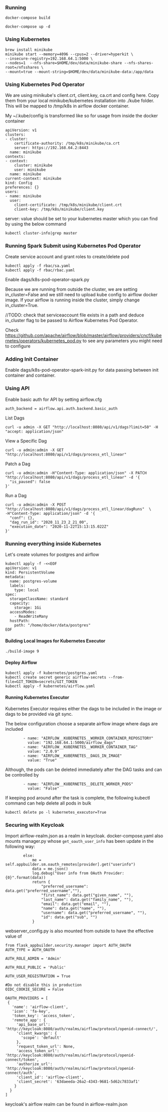 ### Running

```
docker-compose build

docker-compose up -d
```

### Using Kubernetes
```
brew install minikube
minikube start --memory=4096 --cpus=2 --driver=hyperkit \
--insecure-registry=192.168.64.1:5000 \
--nodes=1  --nfs-share=$HOME/dev/data/minikube-share --nfs-shares-root=/nfsshares \
--mount=true --mount-string=$HOME/dev/data/minikube-data:/app/data

```
### Using Kubernetes Pod Operator
We are using minikube's client.crt, client.key, ca.crt and config here. Copy them from your local minikube/kubernetes installation into ./kube folder. This will be mapped to /tmp/k8s in airflow docker container.

My ~/.kube/config is transformed like so for usage from inside the docker container

```
apiVersion: v1
clusters:
- cluster:
    certificate-authority: /tmp/k8s/minikube/ca.crt
    server: https://192.168.64.2:8443
  name: minikube
contexts:
- context:
    cluster: minikube
    user: minikube
  name: minikube
current-context: minikube
kind: Config
preferences: {}
users:
- name: minikube
  user:
    client-certificate: /tmp/k8s/minikube/client.crt
    client-key: /tmp/k8s/minikube/client.key

```
server: value should be set to your kubernetes master which you can find by using the below command

```
kubectl cluster-info|grep master
```


### Running Spark Submit using Kubernetes Pod Operator

Create service account and grant roles to create/delete pod

```
kubectl apply -f rbac/sa.yaml
kubectl apply -f rbac/rbac.yaml
```

Enable dags/k8s-pod-operator-spark.py

Because we are running from outside the cluster, we are setting in_cluster=False and we still need to upload kube config to airflow docker image. If your airflow is running inside the cluster, simply change in_cluster=True. 

//TODO: check that serviceaccount file exists in a path and deduce in_cluster flag to be passed to Airflow Kubernetes Pod Operator.


Check https://github.com/apache/airflow/blob/master/airflow/providers/cncf/kubernetes/operators/kubernetes_pod.py to see any parameters you might need to configure

### Adding Init Container

Enable dags/k8s-pod-operator-spark-init.py for data passing between init container and container.


### Using API
Enable basic auth for API by setting airflow.cfg
```
auth_backend = airflow.api.auth.backend.basic_auth
```

List Dags

```
curl -u admin -X GET "http://localhost:8080/api/v1/dags?limit=50" -H  "accept: application/json"
```

View a Specific Dag
```
curl -u admin:admin -X GET "http://localhost:8080/api/v1/dags/process_etl_linear"
```

Patch a Dag

```
curl -u admin:admin -H"Content-Type: application/json" -X PATCH "http://localhost:8080/api/v1/dags/process_etl_linear" -d '{
  "is_paused": false
}'
```

Run a Dag

```
curl -u admin:admin -X POST "http://localhost:8080/api/v1/dags/process_etl_linear/dagRuns"  \
-H"Content-Type: application/json" -d '{
  "conf": {},
  "dag_run_id": "2020_11_23_2_21_00",
  "execution_date": "2020-11-22T15:13:15.022Z"  
}'
```


### Running everything inside Kubernetes
Let's create volumes for postgres and airflow
```
kubectl apply -f -<<EOF
apiVersion: v1
kind: PersistentVolume
metadata:
  name: postgres-volume
  labels:
    type: local
spec:
  storageClassName: standard
  capacity:
    storage: 1Gi
  accessModes:
    - ReadWriteMany
  hostPath:
    path: "/home/docker/data/postgres"
EOF

```

#### Building Local Images for Kubernetes Executor

```
./build-image 9
```

#### Deploy Airflow
```
kubectl apply -f kubernetes/postgres.yaml
kubectl create secret generic airflow-secrets --from-file=GIT_TOKEN=secrets/GIT_TOKEN
kubectl apply -f kubernetes/airflow.yaml
```

#### Running Kubernetes Executor
Kubernetes Executor requires either the dags to be included in the image or dags to be provided via git sync.

The below configuration choose a separate airflow image where dags are included
```
        - name: "AIRFLOW__KUBERNETES__WORKER_CONTAINER_REPOSITORY"
          value: "192.168.64.1:5000/airflow_dags"
        - name: "AIRFLOW__KUBERNETES__WORKER_CONTAINER_TAG"
          value: "2.0.9"
        - name: "AIRFLOW__KUBERNETES__DAGS_IN_IMAGE"
          value: "True"
```

Although, the pods can be deleted immediately after the DAG tasks and can be controlled by

```
        - name: "AIRFLOW__KUBERNETES__DELETE_WORKER_PODS"
          value: "False"
```

If keeping pod around after the task is complete, the following kubectl command can help delete all pods in bulk

```
kubectl delete po -l kubernetes_executor=True
```

### Securing with Keycloak

Import airflow-realm.json as a realm in keycloak. docker-compose.yaml also mounts manager.py whose ```get_oauth_user_info``` has been update in the following way:

```
        else:
            me = self.appbuilder.sm.oauth_remotes[provider].get("userinfo")
            data = me.json()
            log.debug("User info from OAuth Provider: {0}".format(data))
            return {
                "preferred_username": data.get("preferred_username",""),
                "first_name": data.get("given_name", ""),
                "last_name": data.get("family_name", ""),
                "email": data.get("email", ""),
                "name": data.get("name", ""),
                "username": data.get("preferred_username", ""),
                "id": data.get("sub", "")
            }
```

webserver_config.py is also mounted from outside to have the effective value of

```
from flask_appbuilder.security.manager import AUTH_OAUTH
AUTH_TYPE = AUTH_OAUTH

AUTH_ROLE_ADMIN = 'Admin'

AUTH_ROLE_PUBLIC = 'Public'

AUTH_USER_REGISTRATION = True

#Do not disable this in production
OIDC_COOKIE_SECURE = False

OAUTH_PROVIDERS = [
 {
   'name': 'airflow-client',
   'icon': 'fa-key',
   'token_key': 'access_token', 
   'remote_app': {
     'api_base_url': 'http://keycloak:8080/auth/realms/airflow/protocol/openid-connect/',
     'client_kwargs': {
       'scope': 'default'
     },
     'request_token_url': None,
     'access_token_url': 'http://keycloak:8080/auth/realms/airflow/protocol/openid-connect/token',
     'authorize_url': 'http://keycloak:8080/auth/realms/airflow/protocol/openid-connect/auth',
     'client_id': 'airflow-client',
     'client_secret': '63daeeda-26a2-4343-9681-5d62c7833af1'
    }
  }
]

```

keycloak's airflow realm can be found in airflow-realm.json

